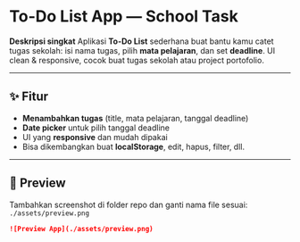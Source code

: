 # **To-Do List App — School Task**

**Deskripsi singkat**
Aplikasi **To-Do List** sederhana buat bantu kamu catet tugas sekolah: isi nama tugas, pilih **mata pelajaran**, dan set **deadline**. UI clean & responsive, cocok buat tugas sekolah atau project portofolio.

---

## **✨ Fitur**
- **Menambahkan tugas** (title, mata pelajaran, tanggal deadline)  
- **Date picker** untuk pilih tanggal deadline  
- UI yang **responsive** dan mudah dipakai  
- Bisa dikembangkan buat **localStorage**, edit, hapus, filter, dll.

---

## **📸 Preview**
Tambahkan screenshot di folder repo dan ganti nama file sesuai:  
`./assets/preview.png`

```markdown
![Preview App](./assets/preview.png)
